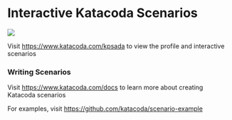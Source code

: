 # Interactive Katacoda Scenarios

[![](http://shields.katacoda.com/katacoda/kpsada/count.svg)](https://www.katacoda.com/kpsada "Get your profile on Katacoda.com")

Visit https://www.katacoda.com/kpsada to view the profile and interactive scenarios

### Writing Scenarios
Visit https://www.katacoda.com/docs to learn more about creating Katacoda scenarios

For examples, visit https://github.com/katacoda/scenario-example
